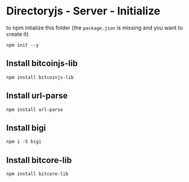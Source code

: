 # Directoryjs - Server - Initialize

to npm intialize this folder (the `package.json` is missing and you want to create it)

`npm init --y`

## Install bitcoinjs-lib

```
npm install bitcoinjs-lib
```

## Install url-parse

```
npm install url-parse
```

## Install bigi

```
npm i -S bigi
```

## Install bitcore-lib

```
npm install bitcore-lib
```
